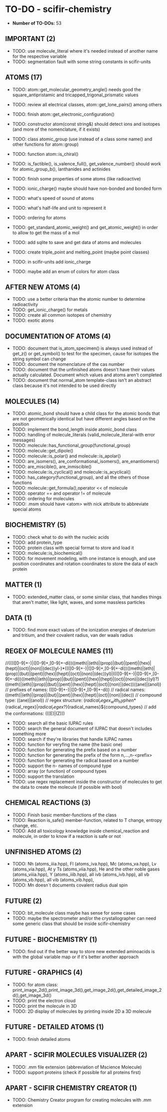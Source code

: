 # TO-DO - scifir-chemistry

- **Number of TO-DOs:** 53

## IMPORTANT (2)

- TODO: use molecule_literal where it's needed instead of another name for the respective variable
- TODO: segmentation fault with some string constants in scifir-units

## ATOMS (17)

- TODO: atom::get_molecular_geometry_angle() needs good the square_antipristamic and tricapped_trigonal_prismatic values
- TODO: review all electrical classes, atom::get_lone_pairs() among others
- TODO: finish atom::get_electronic_configuration()

- TODO: constructor atom(const string&) should detect ions and isotopes (and more of the nomenclature, if it exists)

- TODO: class atomic_group (use instead of a class some name() and other functions for atom::group)
- TODO: function atom::is_chiral()
- TODO: is_factible(), is_valence_full(), get_valence_number() should work for atomic_group_b(), lanthanides and actinides
- TODO: finish some properties of some atoms (like radioactive)

- TODO: ionic_charge() maybe should have non-bonded and bonded form

- TODO: what's speed of sound of atoms
- TODO: what's half-life and unit to represent it
- TODO: ordering for atoms

- TODO: get_standard_atomic_weight() and get_atomic_weight() in order to allow to get the mass of a mol

- TODO: add sqlite to save and get data of atoms and molecules
- TODO: create triple_point and melting_point (maybe point classes)

- TODO: in scifir-units add ionic_charge
- TODO: maybe add an enum of colors for atom class

## AFTER NEW ATOMS (4)

- TODO: use a better criteria than the atomic number to determine radioactivity
- TODO: get_ionic_charge() for metals
- TODO: create all common isotopes of chemistry
- TODO: exotic atoms

## DOCUMENTATION OF ATOMS (4)

- TODO: document that is_atom_specimen() is always used instead of get_z() or get_symbol() to test for the specimen, cause for isotopes the string symbol can change
- TODO: document the nomenclature of the cas number
- TODO: document that the unfinished atoms doesn't have their values actually calculated. Document which values and atoms aren't completed
- TODO: document that normal_atom template-class isn't an abstract class because it's not intended to be used directly

## MOLECULES (14)

- TODO: atomic_bond should have a child class for the atomic bonds that are not geometrically identical but have different angles based on the position
- TODO: implement the bond_length inside atomic_bond class
- TODO: handling of molecule_literals (valid_molecule_literal-with error messages)
- TODO: molecule::has_functional_group(functional_group)
- TODO: molecule::get_dipole()
- TODO: molecule::is_polar() and molecule::is_apolar()
- TODO: are_isomers(), are_conformational_isomers(), are_enantiomers()
- TODO: are_miscible(), are_inmiscible()
- TODO: molecule::is_cyclical() and molecule::is_acyclical()
- TODO: has_category(functional_group), and all the others of those functions
- TODO: molecule::get_formula(),operator << of molecule
- TODO: operator == and operator != of molecule
- TODO: ordering for molecules
- TODO: .msm should have \<atom\> with nick attribute to abbreviate special atoms

## BIOCHEMISTRY (5)

- TODO: check what to do with the nucleic acids
- TODO: add protein_type
- TODO: protein class with special format to store and load it
- TODO: molecule::is_biochemical()
- TODO: for movement modeling, with one instance is enough, and use position coordinates and rotation coordinates to store the data of each protein

## MATTER (1)

- TODO: extended_matter class, or some similar class, that handles things that aren't matter, like light, waves, and some massless particles

## DATA (1)

- TODO: find more exact values of the ionization energies of deuterium and tritium, and their covalent radius, van der waals radius

## REGEX OF MOLECULE NAMES (11)

//(((([0-9]+-)|([0-9]+,[0-9]+-di))((meth)|(eth)|(prop)|(but)|(pent)|(hex)|(hept)|(oct)|(non)|(dec))yl-)*((([0-9]+-)|([0-9]+,[0-9]+-di))((meth)|(eth)|(prop)|(but)|(pent)|(hex)|(hept)|(oct)|(non)|(dec))yl)|((([0-9]+-)|([0-9]+,[0-9]+-di))((meth)|(eth)|(prop)|(but)|(pent)|(hex)|(hept)|(oct)|(non)|(dec))yl)?)((meth)|(eth)|(prop)|(but)|(pent)|(hex)|(hept)|(oct)|(non)|(dec))((ane)|(anol))
// prefixes of names: (([0-9]+-)|([0-9]+,[0-9]+-di))
// radical names: ((meth)|(eth)|(prop)|(but)|(pent)|(hex)|(hept)|(oct)|(non)|(dec))
// compound type: ((ane)|(anol))
// regex structure: (${radical_regex_with_hyphen}*${radical_regex}|${radical_regex}?)${radical_names}${compound_types}
// add the conformations: \(((E)|(Z))\)

- TODO: search all the basic IUPAC rules
- TODO: search the general document of IUPAC that doesn't includes something more
- TODO: search if they're libraries that handle IUPAC names
- TODO: function for veryfing the name (the basic one)
- TODO: function for generating the prefix based on a number
- TODO: function for generating the prefix of the form n,...,n-\<prefix\>
- TODO: function for generating the radical based on a number
- TODO: support the n- names of compound type
- TODO: array (or function) of compound types
- TODO: support the translation
- TODO: use regex replacement inside the constructor of molecules to get the data to create the molecule (if possible with bool)

## CHEMICAL REACTIONS (3)

- TODO: Finish basic member-functions of the class
- TODO: Reaction is_safe() member-function, related to T change, entropy change, etc.
- TODO: Add all toxicology knowledge inside chemical_reaction and molecule, in order to know if a reaction is safe or not

## UNFINISHED ATOMS (2)

- TODO: Nh (atoms_iiia.hpp), Fl (atoms_iva.hpp), Mc (atoms_va.hpp), Lv (atoms_via.hpp), At y Ts (atoms_viia.hpp), He and the other noble gases (atoms_viiia.hpp), Y (atoms_iiib.hpp), all ivb (atoms_ivb.hpp), all vb (atoms_vb.hpp), all vib (atoms_vib.hpp),
- TODO: Mn doesn´t documents covalent radius dual spin

## FUTURE (2)

- TODO: bit_molecule class maybe has sense for some cases
- TODO: maybe the spectrometer and/or the crystallographer can need some generic class that should be inside scifir-chemistry

## FUTURE - BIOCHEMISTRY (1)

- TODO: find out if the better way to store new extended aminoacids is with the global variable map or if it's better another approach

## FUTURE - GRAPHICS (4)

- TODO: for atom class: print_image_2d(),print_image_3d(),get_image_2d(),get_detailed_image_2d(),get_image_3d()
- TODO: print the electron cloud
- TODO: print the molecule in 3D
- TODO: 2D display of molecules by printing inside 2D a 3D molecule

## FUTURE - DETAILED ATOMS (1)

- TODO: finish detailed atoms

## APART - SCIFIR MOLECULES VISUALIZER (2)

- TODO: .mm file extension (abbreviation of Mscience Molecule)
- TODO: support proteins (check if possible for all proteins first)

## APART - SCIFIR CHEMISTRY CREATOR (1)

- TODO: Chemistry Creator program for creating molecules with .mm extension
